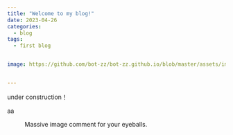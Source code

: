 ```yaml
---
title: "Welcome to my blog!"
date: 2023-04-26
categories:
  - blog
tags:
  - first blog


image: https://github.com/bot-zz/bot-zz.github.io/blob/master/assets/images/p7.jpg


---
```


under construction！


aa


<figure style="width: 1200px">
  <img src="{{ github.com/bot-zz/bot-zz.github.io/blob/master/ }}{{ site.baseurl }}/assets/images/pic5" alt="">
  <figcaption>Massive image comment for your eyeballs.</figcaption>
</figure> 

